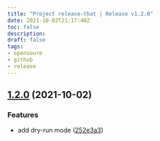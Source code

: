 ```yaml
---
title: "Project release-that | Release v1.2.0"
date: 2021-10-02T21:17:40Z
toc: false
description: 
draft: false
tags:
- opensoure
- github
- release
---
```

## [1.2.0](https://github.com/rlespinasse/release-that/compare/v1.1.0...v1.2.0) (2021-10-02)


### Features

* add dry-run mode ([252e3a3](https://github.com/rlespinasse/release-that/commit/252e3a3b9cab84c292702c0b6f065485f577ab34))



